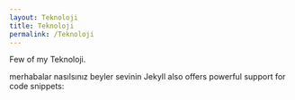 ```yaml
---
layout: Teknoloji
title: Teknoloji
permalink: /Teknoloji
---
```

Few of my Teknoloji.


merhabalar nasılsınız beyler sevinin Jekyll also offers powerful support for code snippets:
